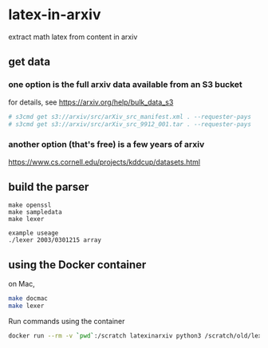 # latex-in-arxiv
extract math latex from content in arxiv

## get data

### one option is the full arxiv data available from an S3 bucket
for details, see <https://arxiv.org/help/bulk_data_s3>
```bash
# s3cmd get s3://arxiv/src/arXiv_src_manifest.xml . --requester-pays  
# s3cmd get s3://arxiv/src/arXiv_src_9912_001.tar . --requester-pays  
```

### another option (that's free) is a few years of arxiv
<https://www.cs.cornell.edu/projects/kddcup/datasets.html>

## build the parser
```
make openssl
make sampledata
make lexer

example useage  
./lexer 2003/0301215 array
```

## using the Docker container
on Mac,
```bash
make docmac
make lexer
```

Run commands using the container 
```bash
docker run --rm -v `pwd`:/scratch latexinarxiv python3 /scratch/old/lexer_20220528.py /scratch/notebooks/hep-th/2003/0303118
```
